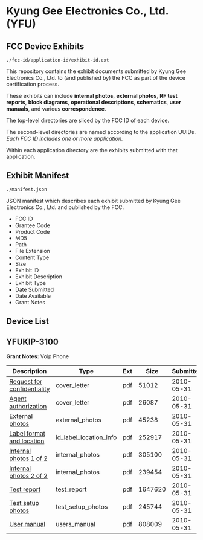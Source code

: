 # Kyung Gee Electronics Co., Ltd. (YFU)
## FCC Device Exhibits

```
./fcc-id/application-id/exhibit-id.ext
```

This repository contains the exhibit documents submitted by Kyung Gee Electronics Co., Ltd. to (and published by) the FCC as part of the device certification process.

These exhibits can include **internal photos**, **external photos**, **RF test reports**, **block diagrams**, **operational descriptions**, **schematics**, **user manuals**, and various **correspondence**.

The top-level directories are sliced by the FCC ID of each device.

The second-level directories are named according to the application UUIDs. *Each FCC ID includes one or more application.*

Within each application directory are the exhibits submitted with that application. 

## Exhibit Manifest

```
./manifest.json
```

JSON manifest which describes each exhibit submitted by Kyung Gee Electronics Co., Ltd. and published by the FCC.

- FCC ID
- Grantee Code
- Product Code
- MD5
- Path
- File Extension
- Content Type
- Size
- Exhibit ID
- Exhibit Description
- Exhibit Type
- Date Submitted
- Date Available
- Grant Notes

## Device List
## YFUKIP-3100
**Grant Notes:** Voip Phone

| Description | Type | Ext | Size | Submitted | Available |
| ----------- | ---- | --- | ---- | --------- | --------- |
| [Request for confidentiality](YFUKIP-3100/9f03f0c78147207571c54c068504c86d/1288502.pdf) | cover_letter | pdf | 51012 | 2010-05-31 | 2010-05-31 |
| [Agent authorization](YFUKIP-3100/9f03f0c78147207571c54c068504c86d/1288503.pdf) | cover_letter | pdf | 26087 | 2010-05-31 | 2010-05-31 |
| [External photos](YFUKIP-3100/9f03f0c78147207571c54c068504c86d/1288504.pdf) | external_photos | pdf | 45238 | 2010-05-31 | 2010-05-31 |
| [Label format and location](YFUKIP-3100/9f03f0c78147207571c54c068504c86d/1288507.pdf) | id_label_location_info | pdf | 252917 | 2010-05-31 | 2010-05-31 |
| [Internal photos 1 of 2](YFUKIP-3100/9f03f0c78147207571c54c068504c86d/1288505.pdf) | internal_photos | pdf | 305100 | 2010-05-31 | 2010-05-31 |
| [Internal photos 2 of 2](YFUKIP-3100/9f03f0c78147207571c54c068504c86d/1288506.pdf) | internal_photos | pdf | 239454 | 2010-05-31 | 2010-05-31 |
| [Test report](YFUKIP-3100/9f03f0c78147207571c54c068504c86d/1288508.pdf) | test_report | pdf | 1647620 | 2010-05-31 | 2010-05-31 |
| [Test setup photos](YFUKIP-3100/9f03f0c78147207571c54c068504c86d/1288509.pdf) | test_setup_photos | pdf | 245744 | 2010-05-31 | 2010-05-31 |
| [User manual](YFUKIP-3100/9f03f0c78147207571c54c068504c86d/1288510.pdf) | users_manual | pdf | 808009 | 2010-05-31 | 2010-05-31 |
